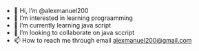 - 👋 Hi, I’m @alexmanuel200
- 👀 I’m interested in learning prograamming
- 🌱 I’m currently learning java script
- 💞️ I’m looking to collaborate on java sccript
- 📫 How to reach me through email alexmanuel200@gmail.com

<!---
alexmanuel200/alexmanuel200 is a ✨ special ✨ repository because its `README.md` (this file) appears on your GitHub profile.
You can click the Preview link to take a look at your changes.
--->
